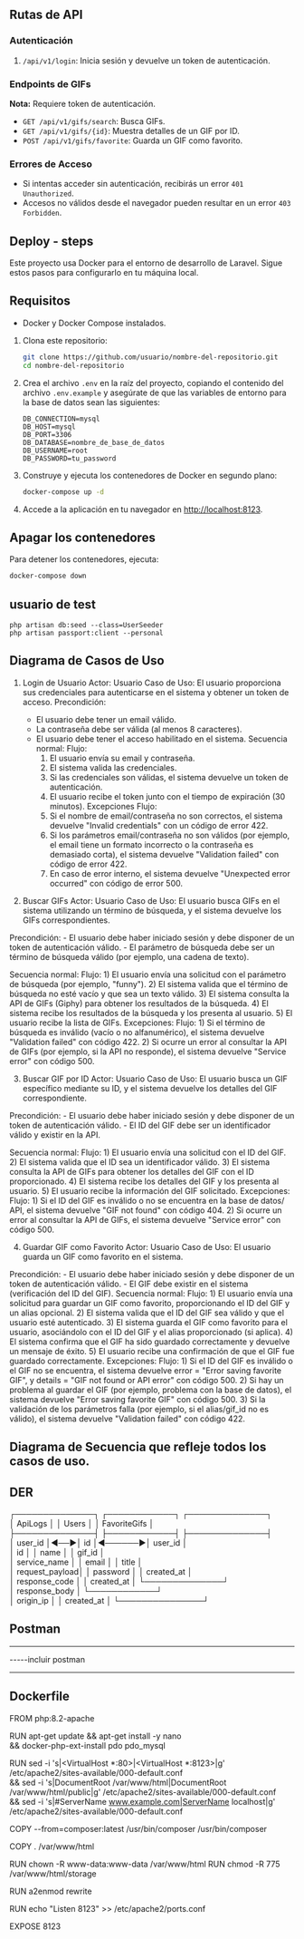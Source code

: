 ## Rutas de API

### Autenticación
1. `/api/v1/login`: Inicia sesión y devuelve un token de autenticación.

### Endpoints de GIFs
**Nota:** Requiere token de autenticación.
- `GET /api/v1/gifs/search`: Busca GIFs.
- `GET /api/v1/gifs/{id}`: Muestra detalles de un GIF por ID.
- `POST /api/v1/gifs/favorite`: Guarda un GIF como favorito.

### Errores de Acceso
- Si intentas acceder sin autenticación, recibirás un error `401 Unauthorized`.
- Accesos no válidos desde el navegador pueden resultar en un error `403 Forbidden`.

## Deploy - steps

Este proyecto usa Docker para el entorno de desarrollo de Laravel. Sigue estos pasos para configurarlo en tu máquina local.

## Requisitos

- Docker y Docker Compose instalados.


1. Clona este repositorio:

    ```bash
    git clone https://github.com/usuario/nombre-del-repositorio.git
    cd nombre-del-repositorio
    ```

2. Crea el archivo `.env` en la raíz del proyecto, copiando el contenido del archivo `.env.example` y asegúrate de que las variables de entorno para la base de datos sean las siguientes:

    ```env
    DB_CONNECTION=mysql
    DB_HOST=mysql
    DB_PORT=3306
    DB_DATABASE=nombre_de_base_de_datos
    DB_USERNAME=root
    DB_PASSWORD=tu_password
    ```

3. Construye y ejecuta los contenedores de Docker en segundo plano:

    ```bash
    docker-compose up -d
    ```

4. Accede a la aplicación en tu navegador en [http://localhost:8123](http://localhost:8123).


## Apagar los contenedores

Para detener los contenedores, ejecuta:

```bash
docker-compose down
```

## usuario de test
```
php artisan db:seed --class=UserSeeder
php artisan passport:client --personal
```

## Diagrama de Casos de Uso
1. Login de Usuario
Actor: Usuario
Caso de Uso: El usuario proporciona sus credenciales para autenticarse en el sistema y obtener un token de acceso.
Precondición: 
    - El usuario debe tener un email válido.
    - La contraseña debe ser válida (al menos 8 caracteres).
    - El usuario debe tener el acceso habilitado en el sistema.
Secuencia normal:
    Flujo:
        1) El usuario envía su email y contraseña.
        2) El sistema valida las credenciales.
        3) Si las credenciales son válidas, el sistema devuelve un token de autenticación.
        4) El usuario recibe el token junto con el tiempo de expiración (30 minutos).
Excepciones
    Flujo:
        2) Si el nombre de email/contraseña no son correctos, el sistema devuelve "Invalid credentials" con un código de error 422.
        2) Si los parámetros email/contraseña no son válidos (por ejemplo, el email tiene un formato incorrecto o la contraseña es demasiado corta), el sistema devuelve "Validation failed" con código de error 422.
        3) En caso de error interno, el sistema devuelve "Unexpected error occurred" con código de error 500.

2. Buscar GIFs
Actor: Usuario
Caso de Uso: El usuario busca GIFs en el sistema utilizando un término de búsqueda, y el sistema devuelve los GIFs correspondientes.

Precondición:
    - El usuario debe haber iniciado sesión y debe disponer de un token de autenticación válido.
    - El parámetro de búsqueda debe ser un término de búsqueda válido (por ejemplo, una cadena de texto).

Secuencia normal:
    Flujo:
        1) El usuario envía una solicitud con el parámetro de búsqueda (por ejemplo, "funny").
        2) El sistema valida que el término de búsqueda no esté vacío y que sea un texto válido.
        3) El sistema consulta la API de GIFs (Giphy) para obtener los resultados de la búsqueda.
        4) El sistema recibe los resultados de la búsqueda y los presenta al usuario.
        5) El usuario recibe la lista de GIFs.
Excepciones:
    Flujo:
        1) Si el término de búsqueda es inválido (vacío o no alfanumérico), el sistema devuelve "Validation failed" con código 422.
        2) Si ocurre un error al consultar la API de GIFs (por ejemplo, si la API no responde), el sistema devuelve "Service error" con código 500.

3. Buscar GIF por ID
Actor: Usuario
Caso de Uso: El usuario busca un GIF específico mediante su ID, y el sistema devuelve los detalles del GIF correspondiente.

Precondición:
    - El usuario debe haber iniciado sesión y debe disponer de un token de autenticación válido.
    - El ID del GIF debe ser un identificador válido y existir en la API.

Secuencia normal:
    Flujo:
        1) El usuario envía una solicitud con el ID del GIF.
        2) El sistema valida que el ID sea un identificador válido.
        3) El sistema consulta la API de GIFs para obtener los detalles del GIF con el ID proporcionado.
        4) El sistema recibe los detalles del GIF y los presenta al usuario.
        5) El usuario recibe la información del GIF solicitado.
Excepciones:
    Flujo:
        1) Si el ID del GIF es inválido o no se encuentra en la base de datos/ API, el sistema devuelve "GIF not found" con código 404.
        2) Si ocurre un error al consultar la API de GIFs, el sistema devuelve "Service error" con código 500.

4. Guardar GIF como Favorito
Actor: Usuario
Caso de Uso: El usuario guarda un GIF como favorito en el sistema.

Precondición:
    - El usuario debe haber iniciado sesión y debe disponer de un token de autenticación válido.
    - El GIF debe existir en el sistema (verificación del ID del GIF).
Secuencia normal:
    Flujo:
        1) El usuario envía una solicitud para guardar un GIF como favorito, proporcionando el ID del GIF y un alias opcional.
        2) El sistema valida que el ID del GIF sea válido y que el usuario esté autenticado.
        3) El sistema guarda el GIF como favorito para el usuario, asociándolo con el ID del GIF y el alias proporcionado (si aplica).
        4) El sistema confirma que el GIF ha sido guardado correctamente y devuelve un mensaje de éxito.
        5) El usuario recibe una confirmación de que el GIF fue guardado correctamente.
Excepciones:
    Flujo:
        1) Si el ID del GIF es inválido o el GIF no se encuentra, el sistema devuelve error = "Error saving favorite GIF", y details = "GIF not found or API error" con código 500.
        2) Si hay un problema al guardar el GIF (por ejemplo, problema con la base de datos), el sistema devuelve "Error saving favorite GIF" con código 500.
        3) Si la validación de los parámetros falla (por ejemplo, si el alias/gif_id no es válido), el sistema devuelve "Validation failed" con código 422.


## Diagrama de Secuencia que refleje todos los casos de uso.



## DER 
┌──────────────┐    ┌────────────┐        ┌──────────────┐       
│   ApiLogs    │    │   Users    │        │ FavoriteGifs │       
├──────────────┤    ├────────────┤        ├──────────────┤       
│ user_id      │◄──►│ id         │◄──────►│ user_id      │       
│ id           │    │ name       │        │ gif_id       │       
│ service_name │    │ email      │        │ title        │       
│ request_payload│  │ password   │        │ created_at   │       
│ response_code │   │ created_at │        └──────────────┘       
│ response_body │   └────────────┘                                 
│ origin_ip     │
│ created_at    │
└───────────────┘                                                         

## Postman
******************
-----incluir postman
******************

## Dockerfile


FROM php:8.2-apache

RUN apt-get update && apt-get install -y nano \
    && docker-php-ext-install pdo pdo_mysql

RUN sed -i 's|<VirtualHost \*:80>|<VirtualHost *:8123>|g' /etc/apache2/sites-available/000-default.conf \
    && sed -i 's|DocumentRoot /var/www/html|DocumentRoot /var/www/html/public|g' /etc/apache2/sites-available/000-default.conf \
    && sed -i 's|#ServerName www.example.com|ServerName localhost|g' /etc/apache2/sites-available/000-default.conf

COPY --from=composer:latest /usr/bin/composer /usr/bin/composer

COPY . /var/www/html

RUN chown -R www-data:www-data /var/www/html
RUN chmod -R 775 /var/www/html/storage

RUN a2enmod rewrite

RUN echo "Listen 8123" >> /etc/apache2/ports.conf

EXPOSE 8123